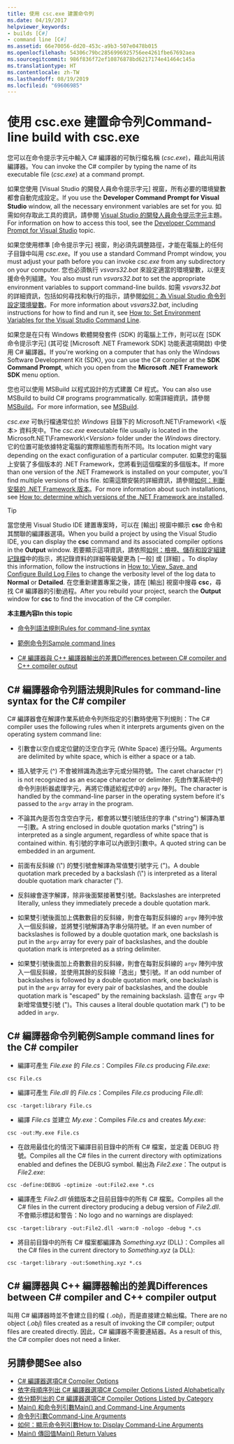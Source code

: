 ```yaml
---
title: 使用 csc.exe 建置命令列
ms.date: 04/19/2017
helpviewer_keywords:
- builds [C#]
- command line [C#]
ms.assetid: 66e70056-dd20-453c-a9b3-507e0478b015
ms.openlocfilehash: 54306c79bc2856996925756ee4261fbe67692aea
ms.sourcegitcommit: 986f836f72ef10876878bd6217174e41464c145a
ms.translationtype: HT
ms.contentlocale: zh-TW
ms.lasthandoff: 08/19/2019
ms.locfileid: "69606985"
---
```

# <a name="command-line-build-with-cscexe"></a><span data-ttu-id="ac847-102">使用 csc.exe 建置命令列</span><span class="sxs-lookup"><span data-stu-id="ac847-102">Command-line build with csc.exe</span></span>
<span data-ttu-id="ac847-103">您可以在命令提示字元中輸入 C# 編譯器的可執行檔名稱 (*csc.exe*)，藉此叫用該編譯器。</span><span class="sxs-lookup"><span data-stu-id="ac847-103">You can invoke the C# compiler by typing the name of its executable file (*csc.exe*) at a command prompt.</span></span>

<span data-ttu-id="ac847-104">如果您使用 [Visual Studio 的開發人員命令提示字元]  視窗，所有必要的環境變數都會自動完成設定。</span><span class="sxs-lookup"><span data-stu-id="ac847-104">If you use the **Developer Command Prompt for Visual Studio** window, all the necessary environment variables are set for you.</span></span> <span data-ttu-id="ac847-105">如需如何存取此工具的資訊，請參閱 [Visual Studio 的開發人員命令提示字元](../../../framework/tools/developer-command-prompt-for-vs.md)主題。</span><span class="sxs-lookup"><span data-stu-id="ac847-105">For information on how to access this tool, see the [Developer Command Prompt for Visual Studio](../../../framework/tools/developer-command-prompt-for-vs.md) topic.</span></span> 

<span data-ttu-id="ac847-106">如果您使用標準 [命令提示字元] 視窗，則必須先調整路徑，才能在電腦上的任何子目錄中叫用 *csc.exe*。</span><span class="sxs-lookup"><span data-stu-id="ac847-106">If you use a standard Command Prompt window, you must adjust your path before you can invoke *csc.exe* from any subdirectory on your computer.</span></span> <span data-ttu-id="ac847-107">您也必須執行 *vsvars32.bat* 來設定適當的環境變數，以便支援命令列組建。</span><span class="sxs-lookup"><span data-stu-id="ac847-107">You also must run *vsvars32.bat* to set the appropriate environment variables to support command-line builds.</span></span> <span data-ttu-id="ac847-108">如需 *vsvars32.bat* 的詳細資訊，包括如何尋找和執行的指示，請參閱[如何：為 Visual Studio 命令列設定環境變數](./how-to-set-environment-variables-for-the-visual-studio-command-line.md)。</span><span class="sxs-lookup"><span data-stu-id="ac847-108">For more information about *vsvars32.bat*, including instructions for how to find and run it, see [How to: Set Environment Variables for the Visual Studio Command Line](./how-to-set-environment-variables-for-the-visual-studio-command-line.md).</span></span>

<span data-ttu-id="ac847-109">如果您是在只有 Windows 軟體開發套件 (SDK) 的電腦上工作，則可以在 [SDK 命令提示字元]  (其可從 [Microsoft .NET Framework SDK]  功能表選項開啟) 中使用 C# 編譯器。</span><span class="sxs-lookup"><span data-stu-id="ac847-109">If you're working on a computer that has only the Windows Software Development Kit (SDK), you can use the C# compiler at the **SDK Command Prompt**, which you open from the **Microsoft .NET Framework SDK** menu option.</span></span>

<span data-ttu-id="ac847-110">您也可以使用 MSBuild 以程式設計的方式建置 C# 程式。</span><span class="sxs-lookup"><span data-stu-id="ac847-110">You can also use MSBuild to build C# programs programmatically.</span></span> <span data-ttu-id="ac847-111">如需詳細資訊，請參閱 [MSBuild](/visualstudio/msbuild/msbuild)。</span><span class="sxs-lookup"><span data-stu-id="ac847-111">For more information, see [MSBuild](/visualstudio/msbuild/msbuild).</span></span>

<span data-ttu-id="ac847-112">*csc.exe* 可執行檔通常位於 *Windows* 目錄下的 Microsoft.NET\Framework\\  \<版本> 資料夾中。</span><span class="sxs-lookup"><span data-stu-id="ac847-112">The *csc.exe* executable file usually is located in the Microsoft.NET\Framework\\*\<Version>* folder under the *Windows* directory.</span></span> <span data-ttu-id="ac847-113">它的位置可能依據特定電腦的實際組態而有所不同。</span><span class="sxs-lookup"><span data-stu-id="ac847-113">Its location might vary depending on the exact configuration of a particular computer.</span></span> <span data-ttu-id="ac847-114">如果您的電腦上安裝了多個版本的 .NET Framework，您將看到這個檔案的多個版本。</span><span class="sxs-lookup"><span data-stu-id="ac847-114">If more than one version of the .NET Framework is installed on your computer, you'll find multiple versions of this file.</span></span> <span data-ttu-id="ac847-115">如需這類安裝的詳細資訊，請參閱[如何：判斷安裝的 .NET Framework 版本](../../../framework/migration-guide/how-to-determine-which-versions-are-installed.md)。</span><span class="sxs-lookup"><span data-stu-id="ac847-115">For more information about such installations, see [How to: determine which versions of the .NET Framework are installed](../../../framework/migration-guide/how-to-determine-which-versions-are-installed.md).</span></span>

> [!TIP]
>  <span data-ttu-id="ac847-116">當您使用 Visual Studio IDE 建置專案時，可以在 [輸出]  視窗中顯示 **csc** 命令和其關聯的編譯器選項。</span><span class="sxs-lookup"><span data-stu-id="ac847-116">When you build a project by using the Visual Studio IDE, you can display the **csc** command and its associated compiler options in the **Output** window.</span></span> <span data-ttu-id="ac847-117">若要顯示這項資訊，請依照[如何：檢視、儲存和設定組建記錄檔](/visualstudio/ide/how-to-view-save-and-configure-build-log-files#to-change-the-amount-of-information-included-in-the-build-log)中的指示，將記錄資料的詳細等級變更為 [一般]  或 [詳細]  。</span><span class="sxs-lookup"><span data-stu-id="ac847-117">To display this information, follow the instructions in [How to: View, Save, and Configure Build Log Files](/visualstudio/ide/how-to-view-save-and-configure-build-log-files#to-change-the-amount-of-information-included-in-the-build-log) to change the verbosity level of the log data to **Normal** or **Detailed**.</span></span> <span data-ttu-id="ac847-118">在您重新建置專案之後，請在 [輸出]  視窗中搜尋 **csc**，尋找 C# 編譯器的引動過程。</span><span class="sxs-lookup"><span data-stu-id="ac847-118">After you rebuild your project, search the **Output** window for **csc** to find the invocation of the C# compiler.</span></span>

 <span data-ttu-id="ac847-119">**本主題內容**</span><span class="sxs-lookup"><span data-stu-id="ac847-119">**In this topic**</span></span>

- [<span data-ttu-id="ac847-120">命令列語法規則</span><span class="sxs-lookup"><span data-stu-id="ac847-120">Rules for command-line syntax</span></span>](#rules-for-command-line-syntax-for-the-c-compiler)

- [<span data-ttu-id="ac847-121">範例命令列</span><span class="sxs-lookup"><span data-stu-id="ac847-121">Sample command lines</span></span>](#sample-command-lines-for-the-c-compiler)

- [<span data-ttu-id="ac847-122">C# 編譯器與 C++ 編譯器輸出的差異</span><span class="sxs-lookup"><span data-stu-id="ac847-122">Differences between C# compiler and C++ compiler output</span></span>](#differences-between-c-compiler-and-c-compiler-output)

## <a name="rules-for-command-line-syntax-for-the-c-compiler"></a><span data-ttu-id="ac847-123">C# 編譯器命令列語法規則</span><span class="sxs-lookup"><span data-stu-id="ac847-123">Rules for command-line syntax for the C# compiler</span></span>

<span data-ttu-id="ac847-124">C# 編譯器會在解譯作業系統命令列所指定的引數時使用下列規則：</span><span class="sxs-lookup"><span data-stu-id="ac847-124">The C# compiler uses the following rules when it interprets arguments given on the operating system command line:</span></span>

- <span data-ttu-id="ac847-125">引數會以空白或定位鍵的泛空白字元 (White Space) 進行分隔。</span><span class="sxs-lookup"><span data-stu-id="ac847-125">Arguments are delimited by white space, which is either a space or a tab.</span></span>

- <span data-ttu-id="ac847-126">插入號字元 (^) 不會被辨識為逸出字元或分隔符號。</span><span class="sxs-lookup"><span data-stu-id="ac847-126">The caret character (^) is not recognized as an escape character or delimiter.</span></span> <span data-ttu-id="ac847-127">先由作業系統中的命令列剖析器處理字元，再將它傳遞給程式中的 `argv` 陣列。</span><span class="sxs-lookup"><span data-stu-id="ac847-127">The character is handled by the command-line parser in the operating system before it's passed to the `argv` array in the program.</span></span>

- <span data-ttu-id="ac847-128">不論其內是否包含空白字元，都會將以雙引號括住的字串 ("string") 解譯為單一引數。</span><span class="sxs-lookup"><span data-stu-id="ac847-128">A string enclosed in double quotation marks ("string") is interpreted as a single argument, regardless of white space that is contained within.</span></span> <span data-ttu-id="ac847-129">有引號的字串可以內嵌到引數中。</span><span class="sxs-lookup"><span data-stu-id="ac847-129">A quoted string can be embedded in an argument.</span></span>

- <span data-ttu-id="ac847-130">前面有反斜線 (\\") 的雙引號會解譯為常值雙引號字元 (")。</span><span class="sxs-lookup"><span data-stu-id="ac847-130">A double quotation mark preceded by a backslash (\\") is interpreted as a literal double quotation mark character (").</span></span>

- <span data-ttu-id="ac847-131">反斜線會逐字解譯，除非後面緊接著雙引號。</span><span class="sxs-lookup"><span data-stu-id="ac847-131">Backslashes are interpreted literally, unless they immediately precede a double quotation mark.</span></span>

- <span data-ttu-id="ac847-132">如果雙引號後面加上偶數數目的反斜線，則會在每對反斜線的 `argv` 陣列中放入一個反斜線，並將雙引號解譯為字串分隔符號。</span><span class="sxs-lookup"><span data-stu-id="ac847-132">If an even number of backslashes is followed by a double quotation mark, one backslash is put in the `argv` array for every pair of backslashes, and the double quotation mark is interpreted as a string delimiter.</span></span>

- <span data-ttu-id="ac847-133">如果雙引號後面加上奇數數目的反斜線，則會在每對反斜線的 `argv` 陣列中放入一個反斜線，並使用其餘的反斜線「逸出」雙引號。</span><span class="sxs-lookup"><span data-stu-id="ac847-133">If an odd number of backslashes is followed by a double quotation mark, one backslash is put in the `argv` array for every pair of backslashes, and the double quotation mark is "escaped" by the remaining backslash.</span></span> <span data-ttu-id="ac847-134">這會在 `argv` 中新增常值雙引號 (")。</span><span class="sxs-lookup"><span data-stu-id="ac847-134">This causes a literal double quotation mark (") to be added in `argv`.</span></span>

## <a name="sample-command-lines-for-the-c-compiler"></a><span data-ttu-id="ac847-135">C# 編譯器命令列範例</span><span class="sxs-lookup"><span data-stu-id="ac847-135">Sample command lines for the C# compiler</span></span>

- <span data-ttu-id="ac847-136">編譯可產生 *File.exe* 的 *File.cs*：</span><span class="sxs-lookup"><span data-stu-id="ac847-136">Compiles *File.cs* producing *File.exe*:</span></span>

```console
csc File.cs 
```

- <span data-ttu-id="ac847-137">編譯可產生 *File.dll* 的 *File.cs*：</span><span class="sxs-lookup"><span data-stu-id="ac847-137">Compiles *File.cs* producing *File.dll*:</span></span>

```console
csc -target:library File.cs
```

- <span data-ttu-id="ac847-138">編譯 *File.cs* 並建立 *My.exe*：</span><span class="sxs-lookup"><span data-stu-id="ac847-138">Compiles *File.cs* and creates *My.exe*:</span></span>

```console
csc -out:My.exe File.cs
```

- <span data-ttu-id="ac847-139">在啟用最佳化的情況下編譯目前目錄中的所有 C# 檔案，並定義 DEBUG 符號。</span><span class="sxs-lookup"><span data-stu-id="ac847-139">Compiles all the C# files in the current directory with optimizations enabled and defines the DEBUG symbol.</span></span> <span data-ttu-id="ac847-140">輸出為 *File2.exe*：</span><span class="sxs-lookup"><span data-stu-id="ac847-140">The output is *File2.exe*:</span></span>

```console
csc -define:DEBUG -optimize -out:File2.exe *.cs
```

- <span data-ttu-id="ac847-141">編譯產生 *File2.dll* 偵錯版本之目前目錄中的所有 C# 檔案。</span><span class="sxs-lookup"><span data-stu-id="ac847-141">Compiles all the C# files in the current directory producing a debug version of *File2.dll*.</span></span> <span data-ttu-id="ac847-142">不會顯示標誌和警告：</span><span class="sxs-lookup"><span data-stu-id="ac847-142">No logo and no warnings are displayed:</span></span>

```console
csc -target:library -out:File2.dll -warn:0 -nologo -debug *.cs
```

- <span data-ttu-id="ac847-143">將目前目錄中的所有 C# 檔案都編譯為 *Something.xyz* (DLL)：</span><span class="sxs-lookup"><span data-stu-id="ac847-143">Compiles all the C# files in the current directory to *Something.xyz* (a DLL):</span></span>

```console
csc -target:library -out:Something.xyz *.cs
```

## <a name="differences-between-c-compiler-and-c-compiler-output"></a><span data-ttu-id="ac847-144">C# 編譯器與 C++ 編譯器輸出的差異</span><span class="sxs-lookup"><span data-stu-id="ac847-144">Differences between C# compiler and C++ compiler output</span></span>
<span data-ttu-id="ac847-145">叫用 C# 編譯器時並不會建立目的檔 ( *.obj*)，而是直接建立輸出檔。</span><span class="sxs-lookup"><span data-stu-id="ac847-145">There are no object (*.obj*) files created as a result of invoking the C# compiler; output files are created directly.</span></span> <span data-ttu-id="ac847-146">因此，C# 編譯器不需要連結器。</span><span class="sxs-lookup"><span data-stu-id="ac847-146">As a result of this, the C# compiler does not need a linker.</span></span>

## <a name="see-also"></a><span data-ttu-id="ac847-147">另請參閱</span><span class="sxs-lookup"><span data-stu-id="ac847-147">See also</span></span>

- [<span data-ttu-id="ac847-148">C# 編譯器選項</span><span class="sxs-lookup"><span data-stu-id="ac847-148">C# Compiler Options</span></span>](./index.md)
- [<span data-ttu-id="ac847-149">依字母順序列出 C# 編譯器選項</span><span class="sxs-lookup"><span data-stu-id="ac847-149">C# Compiler Options Listed Alphabetically</span></span>](./listed-alphabetically.md)
- [<span data-ttu-id="ac847-150">依分類列出的 C# 編譯器選項</span><span class="sxs-lookup"><span data-stu-id="ac847-150">C# Compiler Options Listed by Category</span></span>](./listed-by-category.md)
- [<span data-ttu-id="ac847-151">Main() 和命令列引數</span><span class="sxs-lookup"><span data-stu-id="ac847-151">Main() and Command-Line Arguments</span></span>](../../programming-guide/main-and-command-args/index.md)
- [<span data-ttu-id="ac847-152">命令列引數</span><span class="sxs-lookup"><span data-stu-id="ac847-152">Command-Line Arguments</span></span>](../../programming-guide/main-and-command-args/command-line-arguments.md)
- [<span data-ttu-id="ac847-153">如何：顯示命令列引數</span><span class="sxs-lookup"><span data-stu-id="ac847-153">How to: Display Command-Line Arguments</span></span>](../../programming-guide/main-and-command-args/how-to-display-command-line-arguments.md)
- [<span data-ttu-id="ac847-154">Main() 傳回值</span><span class="sxs-lookup"><span data-stu-id="ac847-154">Main() Return Values</span></span>](../../programming-guide/main-and-command-args/main-return-values.md)
